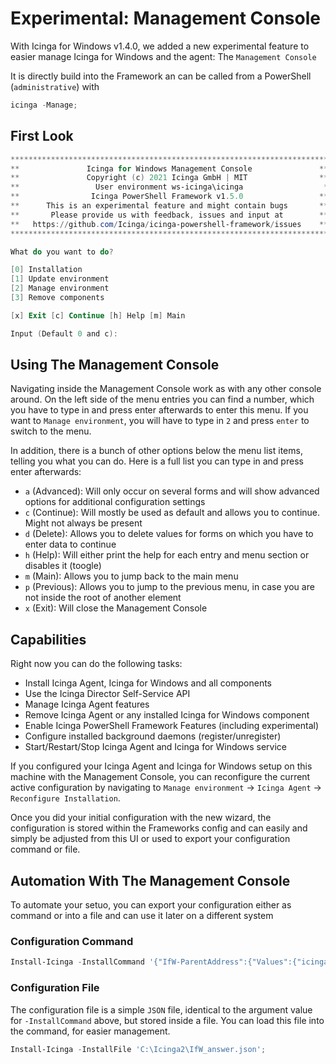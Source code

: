 # Experimental: Management Console

With Icinga for Windows v1.4.0, we added a new experimental feature to easier manage Icinga for Windows and the agent: The `Management Console`

It is directly build into the Framework an can be called from a PowerShell (`administrative`) with

```powershell
icinga -Manage;
```

## First Look

```powershell
***********************************************************************
**               Icinga for Windows Management Console               **
**               Copyright (c) 2021 Icinga GmbH | MIT                **
**                 User environment ws-icinga\icinga                  **
**                Icinga PowerShell Framework v1.5.0                 **
**      This is an experimental feature and might contain bugs       **
**       Please provide us with feedback, issues and input at        **
**   https://github.com/Icinga/icinga-powershell-framework/issues    **
***********************************************************************

What do you want to do?

[0] Installation
[1] Update environment
[2] Manage environment
[3] Remove components

[x] Exit [c] Continue [h] Help [m] Main

Input (Default 0 and c):
```

## Using The Management Console

Navigating inside the Management Console work as with any other console around. On the left side of the menu entries you can find a number, which you have to type in and press enter afterwards to enter this menu.
If you want to `Manage environment`, you will have to type in `2` and press `enter` to switch to the menu.

In addition, there is a bunch of other options below the menu list items, telling you what you can do. Here is a full list you can type in and press enter afterwards:

* `a` (Advanced): Will only occur on several forms and will show advanced options for additional configuration settings
* `c` (Continue): Will mostly be used as default and allows you to continue. Might not always be present
* `d` (Delete): Allows you to delete values for forms on which you have to enter data to continue
* `h` (Help): Will either print the help for each entry and menu section or disables it (toogle)
* `m` (Main): Allows you to jump back to the main menu
* `p` (Previous): Allows you to jump to the previous menu, in case you are not inside the root of another element
* `x` (Exit): Will close the Management Console

## Capabilities

Right now you can do the following tasks:

* Install Icinga Agent, Icinga for Windows and all components
* Use the Icinga Director Self-Service API
* Manage Icinga Agent features
* Remove Icinga Agent or any installed Icinga for Windows component
* Enable Icinga PowerShell Framework Features (including experimental)
* Configure installed background daemons (register/unregister)
* Start/Restart/Stop Icinga Agent and Icinga for Windows service

If you configured your Icinga Agent and Icinga for Windows setup on this machine with the Management Console, you can reconfigure the current active configuration by navigating to `Manage environment` -> `Icinga Agent` -> `Reconfigure Installation`.

Once you did your initial configuration with the new wizard, the configuration is stored within the Frameworks config and can easily and simply be adjusted from this UI or used to export your configuration command or file.

## Automation With The Management Console

To automate your setuo, you can export your configuration either as command or into a file and can use it later on a different system

### Configuration Command

```powershell
Install-Icinga -InstallCommand '{"IfW-ParentAddress":{"Values":{"icinga2":["127.0.0.1"]}},"IfW-CodeCache":{"Selection":"0"},"IfW-Hostname":{"Selection":"3"},"IfW-ParentZone":{"Values":["master"]},"IfW-Connection":{"Selection":"2"},"IfW-ParentNodes":{"Values":["icinga2"]}}';
```

### Configuration File

The configuration file is a simple `JSON` file, identical to the argument value for `-InstallCommand` above, but stored inside a file. You can load this file into the command, for easier management.

```powershell
Install-Icinga -InstallFile 'C:\Icinga2\IfW_answer.json';
```
